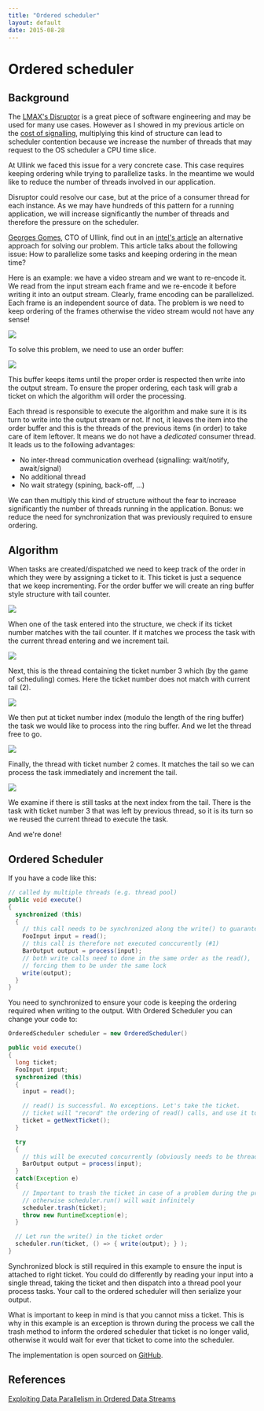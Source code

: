 ```yaml
---
title: "Ordered scheduler"
layout: default
date: 2015-08-28
---
```

# Ordered scheduler
## Background

The [LMAX's Disruptor](https://lmax-exchange.github.io/disruptor/) is a great piece of software engineering and may be used for many use cases. However as I showed in my previous article on the [cost of signalling](https://jpbempel.github.io/2015/07/13/notify-oh-wait-i-have-a-signal.html), multiplying this kind of structure can lead to scheduler contention because we increase the number of threads that may request to the OS scheduler a CPU time slice.

At Ullink we faced this issue for a very concrete case. This case requires keeping ordering while trying to parallelize tasks. In the meantime we would like to reduce the number of threads involved in our application.

Disruptor could resolve our case, but at the price of a consumer thread for each instance. As we may have hundreds of this pattern for a running application, we will increase significantly the number of threads and therefore the pressure on the scheduler.

[Georges Gomes](https://twitter.com/georges_gomes), CTO of Ullink, find out in an [intel's article](https://software.intel.com/en-us/articles/exploiting-data-parallelism-in-ordered-data-streams) an alternative approach for solving our problem. This article talks about the following issue: How to parallelize some tasks and keeping ordering in the mean time?

Here is an example: we have a video stream and we want to re-encode it. We read from the input stream each frame and we re-encode it before writing it into an output stream.
Clearly, frame encoding can be parallelized. Each frame is an independent source of data. The problem is we need to keep ordering of the frames otherwise the video stream would not have any sense!

![](/assets/2015/08/OrderedScheduler1.png)

To solve this problem, we need to use an order buffer:

![](/assets/2015/08/OrderedScheduler2.png)

This buffer keeps items until the proper order is respected then write into the output stream.
To ensure the proper ordering, each task will grab a ticket on which the algorithm will order the processing.

Each thread is responsible to execute the algorithm and make sure it is its turn to write into the output stream or not. If not, it leaves the item into the order buffer and this is the threads of the previous items (in order) to take care of item leftover. It means we do not have a *dedicated* consumer thread. It leads us to the following advantages:

* No inter-thread communication overhead (signalling: wait/notify, await/signal)
* No additional thread
* No wait strategy (spining, back-off, ...)

We can then multiply this kind of structure without the fear to increase significantly the number of threads running in the application. Bonus: we reduce the need for synchronization that was previously required to ensure ordering.

## Algorithm
When tasks are created/dispatched we need to keep track of the order in which they were by assigning a ticket to it. This ticket is just a sequence that we keep incrementing.
For the order buffer we will create an ring buffer style structure with tail counter.

![](/assets/2015/08/OrderedScheduler3.png)

When one of the task entered into the structure, we check if its ticket number matches with the tail counter. If it matches we process the task with the current thread entering and we increment tail.

![](/assets/2015/08/OrderedScheduler4.png)

Next, this is the thread containing the ticket number 3 which (by the game of scheduling) comes. Here the ticket number does not match with current tail (2).

![](/assets/2015/08/OrderedScheduler5.png)

We then put at ticket number index (modulo the length of the ring buffer) the task we would like to process into the ring buffer. And we let the thread free to go.

![](/assets/2015/08/OrderedScheduler6.png)

Finally, the thread with ticket number 2 comes. It matches the tail so we can process the task immediately and increment the tail.

![](/assets/2015/08/OrderedScheduler8.png)

We examine if there is still tasks at the next index from the tail. There is the task with ticket number 3 that was left by previous thread, so it is its turn so we reused the current thread to execute the task.

And we're done!

## Ordered Scheduler

If you have a code like this:
```java
// called by multiple threads (e.g. thread pool)
public void execute()
{
  synchronized (this)
  {
    // this call needs to be synchronized along the write() to guarantee same ordering
    FooInput input = read();
    // this call is therefore not executed conccurently (#1)
    BarOutput output = process(input);
    // both write calls need to done in the same order as the read(),
    // forcing them to be under the same lock
    write(output);
  }
}
```
You need to synchronized to ensure your code is keeping the ordering required when writing to the output.
With Ordered Scheduler you can change your code to:
```java
OrderedScheduler scheduler = new OrderedScheduler()

public void execute()
{
  long ticket;
  FooInput input;
  synchronized (this)
  {
    input = read();

    // read() is successful. No exceptions. Let's take the ticket.
    // ticket will "record" the ordering of read() calls, and use it to guarantee same write() ordering
    ticket = getNextTicket();
  }

  try
  {
    // this will be executed concurrently (obviously needs to be thread-safe)
    BarOutput output = process(input);
  }
  catch(Exception e)
  {
    // Important to trash the ticket in case of a problem during the processing
    // otherwise scheduler.run() will wait infinitely
    scheduler.trash(ticket);
    throw new RuntimeException(e);
  }

  // Let run the write() in the ticket order
  scheduler.run(ticket, () => { write(output); } );
}
``` 
Synchronized block is still required in this example to ensure the input is attached to right ticket. You could do differently by reading your input into a single thread, taking the ticket and then dispatch into a thread pool your process tasks. Your call to the ordered scheduler will then serialize your output.

What is important to keep in mind is that you cannot miss a ticket. This is why in this example is an exception is thrown during the process we call the trash method to inform the ordered scheduler that ticket is no longer valid, otherwise it would wait for ever that ticket to come into the scheduler.

The implementation is open sourced on [GitHub](https://github.com/Ullink/ordered-scheduler).

## References
[Exploiting Data Parallelism in Ordered Data Streams](https://software.intel.com/en-us/articles/exploiting-data-parallelism-in-ordered-data-streams)
